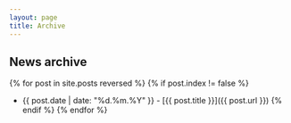 ```yaml
---
layout: page
title: Archive
---
```


## News archive

{% for post in site.posts reversed %}
{% if post.index != false %}
* {{ post.date | date: "%d.%m.%Y" }} - [{{ post.title }}]({{ post.url }})
{% endif %}
{% endfor %}
